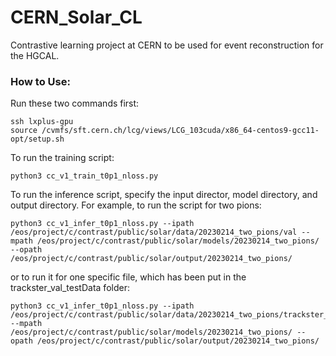# CERN_Solar_CL
Contrastive learning project at CERN to be used for event reconstruction for the HGCAL.


### How to Use:

Run these two commands first:

```
ssh lxplus-gpu
source /cvmfs/sft.cern.ch/lcg/views/LCG_103cuda/x86_64-centos9-gcc11-opt/setup.sh
```
To run the training script:
```
python3 cc_v1_train_t0p1_nloss.py
```
To run the inference script, specify the input director, model directory, and output directory. For example, to run the script for two pions:

```
python3 cc_v1_infer_t0p1_nloss.py --ipath /eos/project/c/contrast/public/solar/data/20230214_two_pions/val --mpath /eos/project/c/contrast/public/solar/models/20230214_two_pions/ --opath /eos/project/c/contrast/public/solar/output/20230214_two_pions/
```

or to run it for one specific file, which has been put in the trackster_val_testData folder:
```
python3 cc_v1_infer_t0p1_nloss.py --ipath /eos/project/c/contrast/public/solar/data/20230214_two_pions/trackster_val_testData --mpath /eos/project/c/contrast/public/solar/models/20230214_two_pions/ --opath /eos/project/c/contrast/public/solar/output/20230214_two_pions/
```

